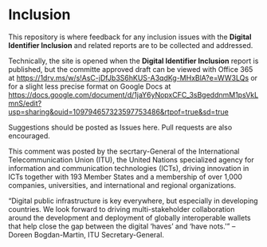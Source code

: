 # Inclusion
This repository is where feedback for any inclusion issues with the **Digital Identifier Inclusion** and related reports are to be collected and addressed.

Technically, the site is opened when the **Digital Identifier Inclusion** report is published, but the committe approved draft can be viewed with Office 365 at https://1drv.ms/w/s!AsC-jDfJb3S6hKUS-A3qdKg-MHxBlA?e=WW3LQs
or for a slight less precise format on Google Docs at https://docs.google.com/document/d/1jaY6yNopxCFC_3sBgeddnmM1psVkLmnS/edit?usp=sharing&ouid=109794657323597753486&rtpof=true&sd=true

Suggestions should be posted as Issues here. Pull requests are also encouraged.

This comment was posted by the secrtary-General of the International Telecommunication Union (ITU), the United Nations specialized agency for information and communication technologies (ICTs), driving innovation in ICTs together with 193 Member States and a membership of over 1,000 companies, universities, and international and regional organizations.

“Digital public infrastructure is key everywhere, but especially in developing countries. We look forward to driving multi-stakeholder collaboration around the development and deployment of globally interoperable wallets that help close the gap between the digital ‘haves’ and ‘have nots.'” – Doreen Bogdan-Martin, ITU Secretary-General.
